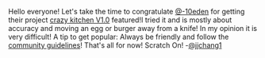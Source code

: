 Hello everyone! Let's take the time to congratulate [@-10eden](https://scratch.mit.edu/users/-10eden/) for getting their project [crazy kitchen V1.0](https://scratch.mit.edu/projects/743075446/) featured!I tried it and is mostly about accuracy and moving an egg or burger away from a knife! In my opinion it is very difficult! A tip to get popular: Always be friendly and follow the [community guidelines](https://scratch.mit.edu/community_guidelines)! That's all for now! Scratch On! 
       -[@jjchang1](https://scratch.mit.edu/users/jjchang1)